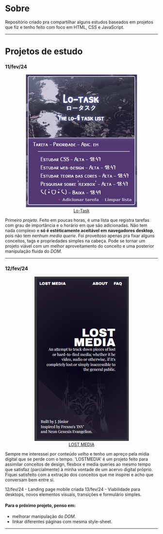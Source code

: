 # Sobre
Repositório criado pra compartilhar alguns estudos baseados em projetos que fiz e tenho feito com foco em HTML, CSS e JavaScript.

***

# Projetos de estudo

### 11/fev/24

<p align=center>
  <a href="https://jjuniorbrasil.github.io/projetinhos-front/Lo-task/">
    <img src="Lo-task/assets/Screenshot_1.png" alt="Lo-task thumb"><br>
    Lo-Task
  </a>
</p>

Primeiro *projeto*. Feito em poucas horas, é uma lista que registra tarefas com grau de importância e o horário em que são adicionadas. Não tem nada complexo e **só é estéticamente aceitável em navegadores desktop**, pois não tem nenhum *media querie*. Foi proveitoso apenas pra fixar alguns conceitos, tags e propriedades simples na cabeça. Pode se tornar um projeto viável com um melhor aproveitamento do conceito e uma posterior manipulação fluida do *DOM*.

<hr>

### 12/fev/24

<p align=center>
  <a href="https://jjuniorbrasil.github.io/projetinhos-front/LOSTMEDIA/">
    <img src="LOSTMEDIA/thumb.png" alt="Lost Media thumb"><br>
    LOST MEDIA
  </a>
</p>

Sempre me interessei por conteúdo *velho* e tenho um apreço pela mídia digital que se perde com o tempo. 'LOSTMEDIA' é um projeto feito para assimilar conceitos de design, flexbox e media queries ao mesmo tempo que satisfaz (parcialmente) à minha vontade de um acervo digital próprio. Fiquei satisfeito com a extração dos conceitos que me inspirei e acho que conversam bem entre si.

12/fev/24 - Landing page mobile criada
13/fev/24 - Viabilidade para desktops, novos elementos visuais, transições e formulário simples.

#### Para o próximo projeto, penso em:
- melhorar manipulação do *DOM*.
- linkar diferentes páginas com mesma style-sheet.

***
